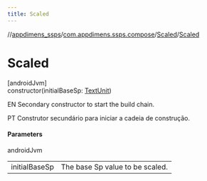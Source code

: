 ```yaml
---
title: Scaled
---
```

//[appdimens_ssps](../../../index.html)/[com.appdimens.ssps.compose](../index.html)/[Scaled](index.html)/[Scaled](-scaled.html)



# Scaled



[androidJvm]\
constructor(initialBaseSp: [TextUnit](https://developer.android.com/reference/kotlin/androidx/compose/ui/unit/TextUnit.html))



EN Secondary constructor to start the build chain.



PT Construtor secundário para iniciar a cadeia de construção.



#### Parameters


androidJvm

| | |
|---|---|
| initialBaseSp | The base Sp value to be scaled. |




